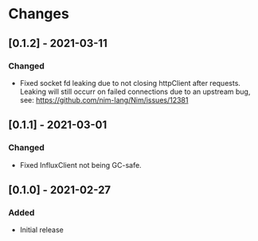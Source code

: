 Changes
=======

[0.1.2] - 2021-03-11
--------------------

### Changed

* Fixed socket fd leaking due to not closing httpClient after requests. Leaking
  will still occurr on failed connections due to an upstream bug, see:
  https://github.com/nim-lang/Nim/issues/12381

[0.1.1] - 2021-03-01
--------------------

### Changed

* Fixed InfluxClient not being GC-safe.

[0.1.0] - 2021-02-27
--------------------

### Added

* Initial release

